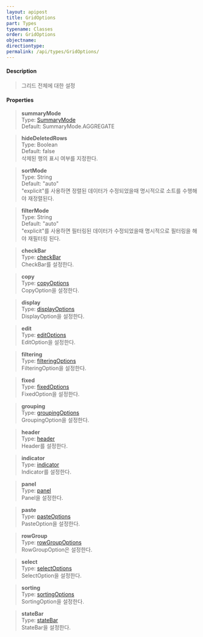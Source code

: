 ```yaml
---
layout: apipost
title: GridOptions
part: Types
typename: Classes
order: GridOptions
objectname: 
directiontype: 
permalink: /api/types/GridOptions/
---
```



#### Description

> 그리드 전체에 대한 설정

#### Properties

> **summaryMode**  
> Type: [SummaryMode](/api/types/SummaryMode)  
> Default: SummaryMode.AGGREGATE  

> **hideDeletedRows**  
> Type: Boolean  
> Default: false  
> 삭제된 행의 표시 여부를 지정한다.

> **sortMode**  
> Type: String      
> Default: "auto"      
> "explicit"를 사용하면 정렬된 데이터가 수정되었을때 명시적으로 소트를 수행해야 재정렬된다.    

> **filterMode**  
> Type: String   
> Default: "auto"    
> "explicit"를 사용하면 필터링된 데이터가 수정되었을때 명시적으로 필터링을 해야 재필터링 된다.   

> **checkBar**  
> Type: [checkBar](/api/types/CheckBar/)  
> CheckBar를 설정한다.  

> **copy**  
> Type: [copyOptions](/api/types/CopyOptions/)  
> CopyOption을 설정한다.  

> **display**  
> Type: [displayOptions](/api/types/DisplayOptions/)  
> DisplayOption을 설정한다.  

> **edit**  
> Type: [editOptions](/api/types/EditOptions/)  
> EditOption을 설정한다.  

> **filtering**  
> Type: [filteringOptions](/api/types/FilteringOptions/)  
> FilteringOption을 설정한다.  

> **fixed**  
> Type: [fixedOptions](/api/types/FixedOptions/)  
> FixedOption을 설정한다.  

> **grouping**  
> Type: [groupingOptions](/api/types/GroupingOptions/)  
> GroupingOption을 설정한다.  

> **header**  
> Type: [header](/api/types/Header/)  
> Header를 설정한다.  

> **indicator**  
> Type: [indicator](/api/types/Indicator/)  
> Indicator를 설정한다.  

> **panel**  
> Type: [panel](/api/types/Panel/)  
> Panel을 설정한다.  

> **paste**  
> Type: [pasteOptions](/api/types/PasteOptions/)  
> PasteOption을 설정한다.  

> **rowGroup**  
> Type: [rowGroupOptions](/api/types/RowGroupOptions/)  
> RowGroupOption은 설정한다.  

> **select**  
> Type: [selectOptions](/api/types/SelectOptions/)  
> SelectOption을 설정한다.  

> **sorting**  
> Type: [sortingOptions](/api/types/SortingOptions/)  
> SortingOption을 설정한다.  

> **stateBar**  
> Type: [stateBar](/api/types/StateBar/)  
> StateBar을 설정한다.  

